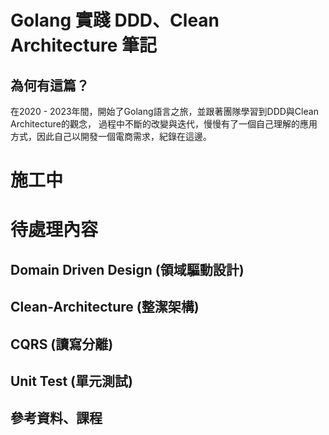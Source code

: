 # Golang 實踐 DDD、Clean Architecture 筆記

## 為何有這篇？
在2020 - 2023年間，開始了Golang語言之旅，並跟著團隊學習到DDD與Clean Architecture的觀念，
過程中不斷的改變與迭代，慢慢有了一個自己理解的應用方式，因此自己以開發一個電商需求，紀錄在這邊。

# 施工中
## 


# 待處理內容
## Domain Driven Design (領域驅動設計)
## Clean-Architecture (整潔架構)
## CQRS (讀寫分離)
## Unit Test (單元測試)
## 參考資料、課程
